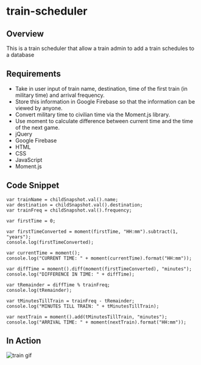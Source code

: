 # train-scheduler

## Overview

This is a train scheduler that allow a train admin to add a train schedules to a database

## Requirements
- Take in user input of train name, destination, time of the first train (in military time) and arrival frequency.
- Store this information in Google Firebase so that the information can be viewed by anyone.
- Convert military time to civilian time via the Moment.js library.
- Use moment to calculate difference between current time and the time of the next game.
- jQuery 
- Google Firebase 
- HTML
- CSS
- JavaScript
- Moment.js

## Code Snippet 
```
var trainName = childSnapshot.val().name;
var destination = childSnapshot.val().destination;
var trainFreq = childSnapshot.val().frequency;

var firstTime = 0;

var firstTimeConverted = moment(firstTime, "HH:mm").subtract(1, "years");
console.log(firstTimeConverted);

var currentTime = moment();
console.log("CURRENT TIME: " + moment(currentTime).format("HH:mm"));

var diffTime = moment().diff(moment(firstTimeConverted), "minutes");
console.log("DIFFERENCE IN TIME: " + diffTime);

var tRemainder = diffTime % trainFreq;
console.log(tRemainder);

var tMinutesTillTrain = trainFreq - tRemainder;
console.log("MINUTES TILL TRAIN: " + tMinutesTillTrain);

var nextTrain = moment().add(tMinutesTillTrain, "minutes");
console.log("ARRIVAL TIME: " + moment(nextTrain).format("HH:mm"));

```

## In  Action

![train gif](https://media.giphy.com/media/3kIXO3t7t9aeX0aYfn/giphy.gif)
